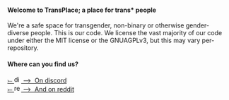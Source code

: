 #### Welcome to TransPlace; a place for trans* people
We're a safe space for transgender, non-binary or otherwise gender-diverse people. This is our code. We license the vast majority of our code under either the MIT license or the GNUAGPLv3, but this may vary per-repository.

#### Where can you find us?
<a href="https://discord.gg/transplace">⤚ <img src="https://github.com/TransPlace-Devs/.github/raw/main/profile/discord-8234.png" alt="discord logo" height="16em"/> ⟶&nbsp;&nbsp;On discord</a><br/>
<a href="https://reddit.com/r/transplace">⤚ <img src="https://github.com/TransPlace-Devs/.github/raw/main/profile/reddit-logo-2436.png" alt="reddit logo" height="16em"/> ⟶&nbsp;&nbsp;And on reddit</a><br/>

